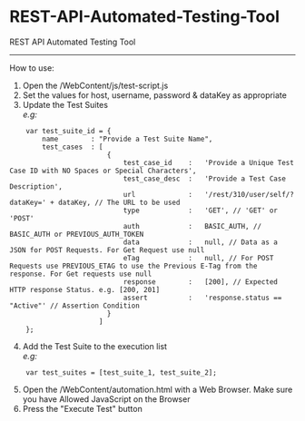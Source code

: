 REST-API-Automated-Testing-Tool
===============================

REST API Automated Testing Tool

-------------------------------


How to use:

1. Open the /WebContent/js/test-script.js  
2. Set the values for host, username, password & dataKey as appropriate  
3. Update the Test Suites  
*e.g:*
```
    var test_suite_id = {
        name        : "Provide a Test Suite Name",
        test_cases  : [
                        {
                            test_case_id    :   'Provide a Unique Test Case ID with NO Spaces or Special Characters',
                            test_case_desc  :   'Provide a Test Case Description',
                            url             :   '/rest/310/user/self/?dataKey=' + dataKey, // The URL to be used
                            type            :   'GET', // 'GET' or 'POST'
                            auth            :   BASIC_AUTH, // BASIC_AUTH or PREVIOUS_AUTH_TOKEN
                            data            :   null, // Data as a JSON for POST Requests. For Get Request use null
                            eTag            :   null, // For POST Requests use PREVIOUS_ETAG to use the Previous E-Tag from the response. For Get requests use null
                            response        :   [200], // Expected HTTP response Status. e.g. [200, 201]
                            assert          :   'response.status == "Active"' // Assertion Condition
                        }
                      ]
    };
```
4. Add the Test Suite to the execution list  
*e.g:*
```
    var test_suites = [test_suite_1, test_suite_2];
```
5. Open the /WebContent/automation.html with a Web Browser. Make sure you have Allowed JavaScript on the Browser  
6. Press the "Execute Test" button



